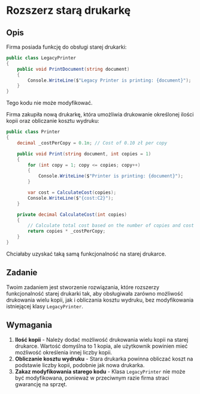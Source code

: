 # Rozszerz starą drukarkę

## Opis
Firma posiada funkcję do obsługi starej drukarki:

```cs
public class LegacyPrinter
{
    public void PrintDocument(string document)
    {
        Console.WriteLine($"Legacy Printer is printing: {document}");
    }
}
```

Tego kodu nie może modyfikować.


Firma zakupiła nową drukarkę, która umożliwia drukowanie określonej ilości kopii oraz obliczanie kosztu wydruku:

```cs
public class Printer
{
    decimal _costPerCopy = 0.1m; // Cost of 0.10 zł per copy

    public void Print(string document, int copies = 1)
    {
        for (int copy = 1; copy <= copies; copy++)
        {
            Console.WriteLine($"Printer is printing: {document}");
        }

        var cost = CalculateCost(copies);
        Console.WriteLine($"{cost:C2}");
    }

    private decimal CalculateCost(int copies)
    {
        // Calculate total cost based on the number of copies and cost per copy
        return copies * _costPerCopy;
    }
}
```

Chciałaby uzyskać taką samą funkcjonalność na starej drukarce.



## Zadanie

Twoim zadaniem jest stworzenie rozwiązania, które rozszerzy funkcjonalność starej drukarki tak, aby obsługiwała zarówno możliwość drukowania wielu kopii, jak i obliczania kosztu wydruku, bez modyfikowania istniejącej klasy `LegacyPrinter`.


## Wymagania
1. **Ilość kopii** - Należy dodać możliwość drukowania wielu kopii na starej drukarce. Wartość domyślna to 1 kopia, ale użytkownik powinien mieć możliwość określenia innej liczby kopii.
2. **Obliczanie kosztu wydruku** - Stara drukarka powinna obliczać koszt na podstawie liczby kopii, podobnie jak nowa drukarka.
3. **Zakaz modyfikowania starego kodu** - Klasa `LegacyPrinter` nie może być modyfikowana, ponieważ w przeciwnym razie firma straci gwarancję na sprzęt.
